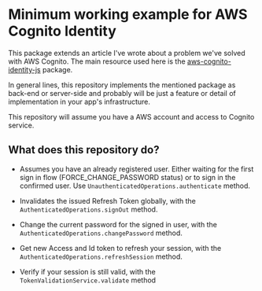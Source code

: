 # Minimum working example for AWS Cognito Identity

This package extends an article I've wrote about a problem we've solved with AWS Cognito.
The main resource used here is the [aws-cognito-identity-js](https://www.npmjs.com/package/amazon-cognito-identity-js)
package.

In general lines, this repository implements the mentioned package as back-end or server-side 
and probably will be just a feature or detail of implementation in your app's infrastructure.

This repository will assume you have a AWS account and access to Cognito service.

## What does this repository do?

* Assumes you have an already registered user. Either waiting for the first sign in flow (FORCE_CHANGE_PASSWORD status)
or to sign in the confirmed user. Use `UnauthenticatedOperations.authenticate` method.

* Invalidates the issued Refresh Token globally, with the `AuthenticatedOperations.signOut` method.

* Change the current password for the signed in user, with the `AuthenticatedOperations.changePassword` method.

* Get new Access and Id token to refresh your session, with the `AuthenticatedOperations.refreshSession` method.

* Verify if your session is still valid, with the `TokenValidationService.validate` method
